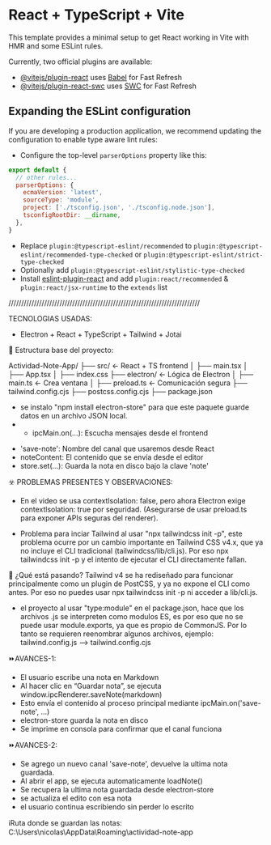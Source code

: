 # React + TypeScript + Vite

This template provides a minimal setup to get React working in Vite with HMR and some ESLint rules.

Currently, two official plugins are available:

- [@vitejs/plugin-react](https://github.com/vitejs/vite-plugin-react/blob/main/packages/plugin-react/README.md) uses [Babel](https://babeljs.io/) for Fast Refresh
- [@vitejs/plugin-react-swc](https://github.com/vitejs/vite-plugin-react-swc) uses [SWC](https://swc.rs/) for Fast Refresh

## Expanding the ESLint configuration

If you are developing a production application, we recommend updating the configuration to enable type aware lint rules:

- Configure the top-level `parserOptions` property like this:

```js
export default {
  // other rules...
  parserOptions: {
    ecmaVersion: 'latest',
    sourceType: 'module',
    project: ['./tsconfig.json', './tsconfig.node.json'],
    tsconfigRootDir: __dirname,
  },
}
```

- Replace `plugin:@typescript-eslint/recommended` to `plugin:@typescript-eslint/recommended-type-checked` or `plugin:@typescript-eslint/strict-type-checked`
- Optionally add `plugin:@typescript-eslint/stylistic-type-checked`
- Install [eslint-plugin-react](https://github.com/jsx-eslint/eslint-plugin-react) and add `plugin:react/recommended` & `plugin:react/jsx-runtime` to the `extends` list



///////////////////////////////////////////////////////////////////////////

TECNOLOGIAS USADAS:
- Electron + React + TypeScript + Tailwind + Jotai



🧱 Estructura base del proyecto:

Actividad-Note-App/
├── src/                  ← React + TS frontend
│   ├── main.tsx
│   ├── App.tsx
│   ├── index.css
├── electron/             ← Lógica de Electron
│   ├── main.ts           ← Crea ventana
│   ├── preload.ts        ← Comunicación segura
├── tailwind.config.cjs
├── postcss.config.cjs
├── package.json

* se instalo "npm install electron-store" para que este paquete guarde datos en un archivo JSON local. 
* - ipcMain.on(...): Escucha mensajes desde el frontend
- 'save-note': Nombre del canal que usaremos desde React
- noteContent: El contenido que se envía desde el editor
- store.set(...): Guarda la nota en disco bajo la clave 'note'




☣️ PROBLEMAS PRESENTES Y OBSERVACIONES:

- En el video se usa contextlsolation: false, pero ahora Electron exige contextlsolation: true por seguridad. (Asegurarse de usar preload.ts para exponer APIs seguras del renderer).

- Problema para inciar Tailwind al usar "npx tailwindcss init -p", este problema ocurre por un cambio importante en Tailwind CSS v4.x, que ya no incluye el CLI tradicional (tailwindcss/lib/cli.js). Por eso npx tailwindcss init -p y el intento de ejecutar el CLI directamente fallan.

🧠 ¿Qué está pasando?
Tailwind v4 se ha rediseñado para funcionar principalmente como un plugin de PostCSS, y ya no expone el CLI como antes. Por eso no puedes usar npx tailwindcss init -p ni acceder a lib/cli.js.

- el proyecto al usar "type:module" en el package.json, hace que los archivos .js se interpreten como modulos ES, es por eso que no se puede usar module.exports, ya que es propio de CommonJS.
Por lo tanto se requieren reenombrar algunos archivos, ejemplo:  tailwind.config.js  --> tailwind.config.cjs


 ⏩AVANCES-1:
 - El usuario escribe una nota en Markdown
- Al hacer clic en “Guardar nota”, se ejecuta window.ipcRenderer.saveNote(markdown)
- Esto envía el contenido al proceso principal mediante ipcMain.on('save-note', ...)
- electron-store guarda la nota en disco
- Se imprime en consola para confirmar que el canal funciona

⏩AVANCES-2:
- Se agrego un nuevo canal 'save-note', devuelve la ultima nota guardada.
- Al abrir el app, se ejecuta automaticamente loadNote()
- Se recupera la ultima nota guardada desde electron-store
- se actualiza el edito con esa nota
- el usuario continua escribiendo sin perder lo escrito

ℹ️Ruta donde se guardan las notas:
C:\Users\nicolas\AppData\Roaming\actividad-note-app